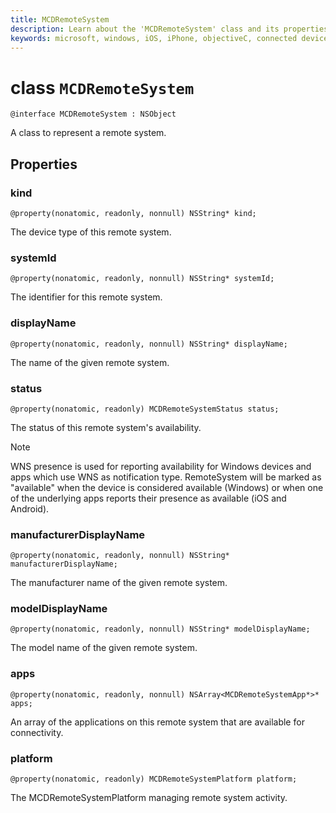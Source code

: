 ```yaml
---
title: MCDRemoteSystem
description: Learn about the 'MCDRemoteSystem' class and its properties. This class is used to represent a remote system.
keywords: microsoft, windows, iOS, iPhone, objectiveC, connected devices, Project Rome
---
```


# class `MCDRemoteSystem` 

```
@interface MCDRemoteSystem : NSObject
```  

A class to represent a remote system.

## Properties

### kind
`@property(nonatomic, readonly, nonnull) NSString* kind;`

The device type of this remote system.

### systemId
`@property(nonatomic, readonly, nonnull) NSString* systemId;`

The identifier for this remote system.

### displayName
`@property(nonatomic, readonly, nonnull) NSString* displayName;`

The name of the given remote system.

### status
`@property(nonatomic, readonly) MCDRemoteSystemStatus status;`

The status of this remote system's availability.

> [!NOTE]
WNS presence is used for reporting availability for Windows devices and apps which use WNS as notification type.  RemoteSystem will be marked as "available" when the device is considered available (Windows) or when one of the underlying apps reports their presence as available (iOS and Android). 

### manufacturerDisplayName
`@property(nonatomic, readonly, nonnull) NSString* manufacturerDisplayName;`

The manufacturer name of the given remote system.

### modelDisplayName
`@property(nonatomic, readonly, nonnull) NSString* modelDisplayName;`

The model name of the given remote system.

### apps
`@property(nonatomic, readonly, nonnull) NSArray<MCDRemoteSystemApp*>* apps;`

An array of the applications on this remote system that are available for connectivity.

### platform
`@property(nonatomic, readonly) MCDRemoteSystemPlatform platform;`

The MCDRemoteSystemPlatform managing remote system activity.